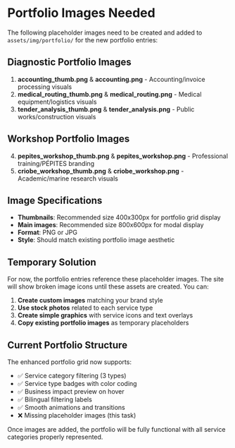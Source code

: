 # Portfolio Images Needed

The following placeholder images need to be created and added to `assets/img/portfolio/` for the new portfolio entries:

## Diagnostic Portfolio Images
1. **accounting_thumb.png** & **accounting.png** - Accounting/invoice processing visuals
2. **medical_routing_thumb.png** & **medical_routing.png** - Medical equipment/logistics visuals  
3. **tender_analysis_thumb.png** & **tender_analysis.png** - Public works/construction visuals

## Workshop Portfolio Images
4. **pepites_workshop_thumb.png** & **pepites_workshop.png** - Professional training/PÉPITES branding
5. **criobe_workshop_thumb.png** & **criobe_workshop.png** - Academic/marine research visuals

## Image Specifications
- **Thumbnails**: Recommended size 400x300px for portfolio grid display
- **Main images**: Recommended size 800x600px for modal display  
- **Format**: PNG or JPG
- **Style**: Should match existing portfolio image aesthetic

## Temporary Solution
For now, the portfolio entries reference these placeholder images. The site will show broken image icons until these assets are created. You can:

1. **Create custom images** matching your brand style
2. **Use stock photos** related to each service type
3. **Create simple graphics** with service icons and text overlays
4. **Copy existing portfolio images** as temporary placeholders

## Current Portfolio Structure
The enhanced portfolio grid now supports:
- ✅ Service category filtering (3 types)  
- ✅ Service type badges with color coding
- ✅ Business impact preview on hover
- ✅ Bilingual filtering labels
- ✅ Smooth animations and transitions
- ❌ Missing placeholder images (this task)

Once images are added, the portfolio will be fully functional with all service categories properly represented.
